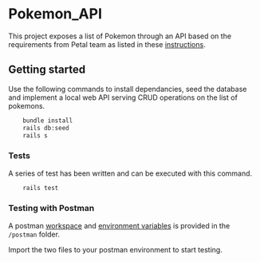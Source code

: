 # Pokemon_API

This project exposes a list of Pokemon through an API based on the requirements from Petal team as listed in these [instructions](./INSTRUCTIONS).

## Getting started

Use the following commands to install dependancies, seed the database and implement a local web API serving CRUD operations on the list of pokemons.

```bash
    bundle install
    rails db:seed
    rails s
```
### Tests
A series of test has been written and can be executed with this command.
```bash
    rails test
```

### Testing with Postman

A postman [workspace](postman/Pokemon%20API.postman_collection.json) and [environment variables](postman/PokemonsAPI.postman_environment.json) is provided in the `/postman` folder.

Import the two files to your postman environment to start testing.
